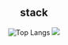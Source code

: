 
<div align="center">
<h2>stack</h2>
<div>

  ![Top Langs](https://github-readme-stats.vercel.app/api/top-langs/?username=terranking1&layout=compact&theme=gruvbox)
  <img src="https://img.shields.io/badge/spring-#6DB33F?style=for-the-badge&logo=spring&logoColor=white">

</div>
  
</div>



